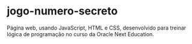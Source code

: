 # jogo-numero-secreto
Página web, usando JavaScript, HTML e CSS, desenvolvido para treinar lógica de programação no curso da Oracle Next Education.
